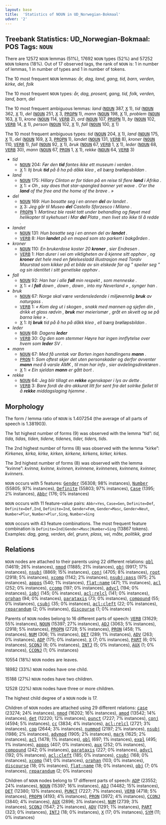 ```yaml
---
layout: base
title:  'Statistics of NOUN in UD_Norwegian-Bokmaal'
udver: '2'
---
```


## Treebank Statistics: UD_Norwegian-Bokmaal: POS Tags: `NOUN`

There are 12572 `NOUN` lemmas (51%), 17692 `NOUN` types (52%) and 57252 `NOUN` tokens (18%).
Out of 17 observed tags, the rank of `NOUN` is: 1 in number of lemmas, 1 in number of types and 1 in number of tokens.

The 10 most frequent `NOUN` lemmas: <em>år, dag, land, gang, tid, barn, verden, kirke, del, folk</em>

The 10 most frequent `NOUN` types:  <em>år, dag, prosent, gang, tid, folk, verden, land, barn, del</em>

The 10 most frequent ambiguous lemmas: <em>land</em> (<tt><a href="no_bokmaal-pos-NOUN.html">NOUN</a></tt> 387, <tt><a href="no_bokmaal-pos-X.html">X</a></tt> 1), <em>tid</em> (<tt><a href="no_bokmaal-pos-NOUN.html">NOUN</a></tt> 362, <tt><a href="no_bokmaal-pos-X.html">X</a></tt> 1), <em>del</em> (<tt><a href="no_bokmaal-pos-NOUN.html">NOUN</a></tt> 251, <tt><a href="no_bokmaal-pos-X.html">X</a></tt> 3, <tt><a href="no_bokmaal-pos-PROPN.html">PROPN</a></tt> 1), <em>mann</em> (<tt><a href="no_bokmaal-pos-NOUN.html">NOUN</a></tt> 198, <tt><a href="no_bokmaal-pos-X.html">X</a></tt> 1), <em>problem</em> (<tt><a href="no_bokmaal-pos-NOUN.html">NOUN</a></tt> 163, <tt><a href="no_bokmaal-pos-X.html">X</a></tt> 1), <em>krone</em> (<tt><a href="no_bokmaal-pos-NOUN.html">NOUN</a></tt> 114, <tt><a href="no_bokmaal-pos-VERB.html">VERB</a></tt> 2), <em>ord</em> (<tt><a href="no_bokmaal-pos-NOUN.html">NOUN</a></tt> 107, <tt><a href="no_bokmaal-pos-PROPN.html">PROPN</a></tt> 1), <em>by</em> (<tt><a href="no_bokmaal-pos-NOUN.html">NOUN</a></tt> 102, <tt><a href="no_bokmaal-pos-VERB.html">VERB</a></tt> 14, <tt><a href="no_bokmaal-pos-X.html">X</a></tt> 1), <em>person</em> (<tt><a href="no_bokmaal-pos-NOUN.html">NOUN</a></tt> 102, <tt><a href="no_bokmaal-pos-X.html">X</a></tt> 1), <em>fall</em> (<tt><a href="no_bokmaal-pos-NOUN.html">NOUN</a></tt> 100, <tt><a href="no_bokmaal-pos-X.html">X</a></tt> 1)

The 10 most frequent ambiguous types:  <em>tid</em> (<tt><a href="no_bokmaal-pos-NOUN.html">NOUN</a></tt> 204, <tt><a href="no_bokmaal-pos-X.html">X</a></tt> 1), <em>land</em> (<tt><a href="no_bokmaal-pos-NOUN.html">NOUN</a></tt> 175, <tt><a href="no_bokmaal-pos-X.html">X</a></tt> 1), <em>del</em> (<tt><a href="no_bokmaal-pos-NOUN.html">NOUN</a></tt> 169, <tt><a href="no_bokmaal-pos-X.html">X</a></tt> 3, <tt><a href="no_bokmaal-pos-PROPN.html">PROPN</a></tt> 1), <em>landet</em> (<tt><a href="no_bokmaal-pos-NOUN.html">NOUN</a></tt> 131, <tt><a href="no_bokmaal-pos-VERB.html">VERB</a></tt> 8), <em>kroner</em> (<tt><a href="no_bokmaal-pos-NOUN.html">NOUN</a></tt> 110, <tt><a href="no_bokmaal-pos-VERB.html">VERB</a></tt> 1), <em>fall</em> (<tt><a href="no_bokmaal-pos-NOUN.html">NOUN</a></tt> 92, <tt><a href="no_bokmaal-pos-X.html">X</a></tt> 1), <em>bruk</em> (<tt><a href="no_bokmaal-pos-NOUN.html">NOUN</a></tt> 67, <tt><a href="no_bokmaal-pos-VERB.html">VERB</a></tt> 1, <tt><a href="no_bokmaal-pos-X.html">X</a></tt> 1), <em>leder</em> (<tt><a href="no_bokmaal-pos-NOUN.html">NOUN</a></tt> 68, <tt><a href="no_bokmaal-pos-VERB.html">VERB</a></tt> 30), <em>mann</em> (<tt><a href="no_bokmaal-pos-NOUN.html">NOUN</a></tt> 67, <tt><a href="no_bokmaal-pos-PRON.html">PRON</a></tt> 1, <tt><a href="no_bokmaal-pos-X.html">X</a></tt> 1), <em>rekke</em> (<tt><a href="no_bokmaal-pos-NOUN.html">NOUN</a></tt> 64, <tt><a href="no_bokmaal-pos-VERB.html">VERB</a></tt> 3)


* <em>tid</em>
  * <tt><a href="no_bokmaal-pos-NOUN.html">NOUN</a></tt> 204: <em>Før den <b>tid</b> fantes ikke ett museum i verden .</em>
  * <tt><a href="no_bokmaal-pos-X.html">X</a></tt> 1: <em>Itj bruk <b>tid</b> på å ha på dåkk klea , ell bærg brølløpsbildan .</em>
* <em>land</em>
  * <tt><a href="no_bokmaal-pos-NOUN.html">NOUN</a></tt> 175: <em>Hillary Clinton er for tiden på en reise til flere <b>land</b> i Afrika .</em>
  * <tt><a href="no_bokmaal-pos-X.html">X</a></tt> 1: <em>« Oh , say does that star-spangled banner yet wave . O'er the <b>land</b> of the free and the home of the brave . »</em>
* <em>del</em>
  * <tt><a href="no_bokmaal-pos-NOUN.html">NOUN</a></tt> 169: <em>Hun bosatte seg i en annen <b>del</b> av landet .</em>
  * <tt><a href="no_bokmaal-pos-X.html">X</a></tt> 3: <em>Jeg går til Museo <b>del</b> Castello Sforzesco i Milano .</em>
  * <tt><a href="no_bokmaal-pos-PROPN.html">PROPN</a></tt> 1: <em>Martinez ble raskt tatt under behandling og fløyet med helikopter til sykehuset i Mar <b>del</b> Plata , men livet sto ikke til å redde .</em>
* <em>landet</em>
  * <tt><a href="no_bokmaal-pos-NOUN.html">NOUN</a></tt> 131: <em>Hun bosatte seg i en annen del av <b>landet</b> .</em>
  * <tt><a href="no_bokmaal-pos-VERB.html">VERB</a></tt> 8: <em>Han <b>landet</b> på en moped som sto parkert i bakgården .</em>
* <em>kroner</em>
  * <tt><a href="no_bokmaal-pos-NOUN.html">NOUN</a></tt> 110: <em>En brukerdose koster 20 <b>kroner</b> , sier Endresen .</em>
  * <tt><a href="no_bokmaal-pos-VERB.html">VERB</a></tt> 1: <em>Han durer i vei om viktigheten av å kjenne sitt opphav , og <b>kroner</b> det hele med en følelsesladd illustrasjon med Toralv Maurstad som kikker på et bilde av sin elskede far og " speiler seg " og sin identitet i sitt genetiske opphav .</em>
* <em>fall</em>
  * <tt><a href="no_bokmaal-pos-NOUN.html">NOUN</a></tt> 92: <em>Han har i alle <b>fall</b> min respekt , som menneske .</em>
  * <tt><a href="no_bokmaal-pos-X.html">X</a></tt> 1: <em>« I <b>fall</b> down , down , down , into my Neverland » , synger han .</em>
* <em>bruk</em>
  * <tt><a href="no_bokmaal-pos-NOUN.html">NOUN</a></tt> 67: <em>Norge skal være verdensledende i miljøvennlig <b>bruk</b> av naturgass .</em>
  * <tt><a href="no_bokmaal-pos-VERB.html">VERB</a></tt> 1: <em>« Kom deg ut i skogen , snakk med mannen og sjefen din , drikk et glass rødvin , <b>bruk</b> mer meierismør , gråt en skvett og se på barna leke » .</em>
  * <tt><a href="no_bokmaal-pos-X.html">X</a></tt> 1: <em>Itj <b>bruk</b> tid på å ha på dåkk klea , ell bærg brølløpsbildan .</em>
* <em>leder</em>
  * <tt><a href="no_bokmaal-pos-NOUN.html">NOUN</a></tt> 68: <em>Dagens <b>leder</b></em>
  * <tt><a href="no_bokmaal-pos-VERB.html">VERB</a></tt> 30: <em>Og den som stemmer Høyre har ingen innflytelse over hvem som <b>leder</b> SV .</em>
* <em>mann</em>
  * <tt><a href="no_bokmaal-pos-NOUN.html">NOUN</a></tt> 67: <em>Med få unntak var Borten ingen handlingens <b>mann</b> .</em>
  * <tt><a href="no_bokmaal-pos-PRON.html">PRON</a></tt> 1: <em>Som oftest skjer det uten personskader og derfor avventer <b>mann</b> med å varsle AMK , til man har info , sier avdelingsdirektøren .</em>
  * <tt><a href="no_bokmaal-pos-X.html">X</a></tt> 1: <em>« Ein sjeldan <b>mann</b> er gått bort .</em>
* <em>rekke</em>
  * <tt><a href="no_bokmaal-pos-NOUN.html">NOUN</a></tt> 64: <em>Jeg blir tillagt en <b>rekke</b> egenskaper i lys av dette .</em>
  * <tt><a href="no_bokmaal-pos-VERB.html">VERB</a></tt> 3: <em>Bare fordi de dro akkurat litt for sent fra det solrike fjellet til å <b>rekke</b> middagslaging hjemme .</em>

## Morphology

The form / lemma ratio of `NOUN` is 1.407254 (the average of all parts of speech is 1.381903).

The 1st highest number of forms (9) was observed with the lemma “tid”: <em>tid, tida, tidas, tiden, tidene, tidenes, tider, tiders, tids</em>.

The 2nd highest number of forms (8) was observed with the lemma “kirke”: <em>Kirkenes, kirka, kirke, kirken, kirkene, kirkens, kirker, kirkes</em>.

The 3rd highest number of forms (8) was observed with the lemma “kvinne”: <em>kvinna, kvinne, kvinnen, kvinnene, kvinnenes, kvinnens, kvinner, kvinners</em>.

`NOUN` occurs with 5 features: <tt><a href="no_bokmaal-feat-Gender.html">Gender</a></tt> (56308; 98% instances), <tt><a href="no_bokmaal-feat-Number.html">Number</a></tt> (55805; 97% instances), <tt><a href="no_bokmaal-feat-Definite.html">Definite</a></tt> (55803; 97% instances), <tt><a href="no_bokmaal-feat-Case.html">Case</a></tt> (1395; 2% instances), <tt><a href="no_bokmaal-feat-Abbr.html">Abbr</a></tt> (176; 0% instances)

`NOUN` occurs with 11 feature-value pairs: `Abbr=Yes`, `Case=Gen`, `Definite=Def`, `Definite=Def,Ind`, `Definite=Ind`, `Gender=Fem`, `Gender=Masc`, `Gender=Neut`, `Number=Plur`, `Number=Plur,Sing`, `Number=Sing`

`NOUN` occurs with 43 feature combinations.
The most frequent feature combination is `Definite=Ind|Gender=Masc|Number=Sing` (13867 tokens).
Examples: <em>dag, gang, verden, del, grunn, plass, vei, måte, politikk, grad</em>


## Relations

`NOUN` nodes are attached to their parents using 22 different relations: <tt><a href="no_bokmaal-dep-obl.html">obl</a></tt> (14619; 26% instances), <tt><a href="no_bokmaal-dep-nmod.html">nmod</a></tt> (11885; 21% instances), <tt><a href="no_bokmaal-dep-obj.html">obj</a></tt> (9917; 17% instances), <tt><a href="no_bokmaal-dep-nsubj.html">nsubj</a></tt> (8869; 15% instances), <tt><a href="no_bokmaal-dep-conj.html">conj</a></tt> (4705; 8% instances), <tt><a href="no_bokmaal-dep-root.html">root</a></tt> (2918; 5% instances), <tt><a href="no_bokmaal-dep-xcomp.html">xcomp</a></tt> (1142; 2% instances), <tt><a href="no_bokmaal-dep-nsubj-pass.html">nsubj:pass</a></tt> (975; 2% instances), <tt><a href="no_bokmaal-dep-appos.html">appos</a></tt> (540; 1% instances), <tt><a href="no_bokmaal-dep-flat-name.html">flat:name</a></tt> (471; 1% instances), <tt><a href="no_bokmaal-dep-acl.html">acl</a></tt> (252; 0% instances), <tt><a href="no_bokmaal-dep-ccomp.html">ccomp</a></tt> (197; 0% instances), <tt><a href="no_bokmaal-dep-advcl.html">advcl</a></tt> (194; 0% instances), <tt><a href="no_bokmaal-dep-iobj.html">iobj</a></tt> (145; 0% instances), <tt><a href="no_bokmaal-dep-acl-relcl.html">acl:relcl</a></tt> (141; 0% instances), <tt><a href="no_bokmaal-dep-orphan.html">orphan</a></tt> (94; 0% instances), <tt><a href="no_bokmaal-dep-parataxis.html">parataxis</a></tt> (73; 0% instances), <tt><a href="no_bokmaal-dep-compound.html">compound</a></tt> (55; 0% instances), <tt><a href="no_bokmaal-dep-csubj.html">csubj</a></tt> (35; 0% instances), <tt><a href="no_bokmaal-dep-acl-cleft.html">acl:cleft</a></tt> (22; 0% instances), <tt><a href="no_bokmaal-dep-reparandum.html">reparandum</a></tt> (2; 0% instances), <tt><a href="no_bokmaal-dep-discourse.html">discourse</a></tt> (1; 0% instances)

Parents of `NOUN` nodes belong to 16 different parts of speech: <tt><a href="no_bokmaal-pos-VERB.html">VERB</a></tt> (31629; 55% instances), <tt><a href="no_bokmaal-pos-NOUN.html">NOUN</a></tt> (15397; 27% instances), <tt><a href="no_bokmaal-pos-ADJ.html">ADJ</a></tt> (3063; 5% instances),  (2918; 5% instances), <tt><a href="no_bokmaal-pos-PROPN.html">PROPN</a></tt> (2728; 5% instances), <tt><a href="no_bokmaal-pos-PRON.html">PRON</a></tt> (458; 1% instances), <tt><a href="no_bokmaal-pos-NUM.html">NUM</a></tt> (306; 1% instances), <tt><a href="no_bokmaal-pos-DET.html">DET</a></tt> (289; 1% instances), <tt><a href="no_bokmaal-pos-ADV.html">ADV</a></tt> (263; 0% instances), <tt><a href="no_bokmaal-pos-ADP.html">ADP</a></tt> (175; 0% instances), <tt><a href="no_bokmaal-pos-X.html">X</a></tt> (7; 0% instances), <tt><a href="no_bokmaal-pos-PART.html">PART</a></tt> (6; 0% instances), <tt><a href="no_bokmaal-pos-SCONJ.html">SCONJ</a></tt> (6; 0% instances), <tt><a href="no_bokmaal-pos-INTJ.html">INTJ</a></tt> (5; 0% instances), <tt><a href="no_bokmaal-pos-AUX.html">AUX</a></tt> (1; 0% instances), <tt><a href="no_bokmaal-pos-CCONJ.html">CCONJ</a></tt> (1; 0% instances)

10554 (18%) `NOUN` nodes are leaves.

18982 (33%) `NOUN` nodes have one child.

15188 (27%) `NOUN` nodes have two children.

12528 (22%) `NOUN` nodes have three or more children.

The highest child degree of a `NOUN` node is 17.

Children of `NOUN` nodes are attached using 29 different relations: <tt><a href="no_bokmaal-dep-case.html">case</a></tt> (23274; 24% instances), <tt><a href="no_bokmaal-dep-nmod.html">nmod</a></tt> (16202; 16% instances), <tt><a href="no_bokmaal-dep-amod.html">amod</a></tt> (13542; 14% instances), <tt><a href="no_bokmaal-dep-det.html">det</a></tt> (12220; 12% instances), <tt><a href="no_bokmaal-dep-punct.html">punct</a></tt> (7227; 7% instances), <tt><a href="no_bokmaal-dep-conj.html">conj</a></tt> (4594; 5% instances), <tt><a href="no_bokmaal-dep-cc.html">cc</a></tt> (3834; 4% instances), <tt><a href="no_bokmaal-dep-acl-relcl.html">acl:relcl</a></tt> (2721; 3% instances), <tt><a href="no_bokmaal-dep-cop.html">cop</a></tt> (2644; 3% instances), <tt><a href="no_bokmaal-dep-nummod.html">nummod</a></tt> (2197; 2% instances), <tt><a href="no_bokmaal-dep-nsubj.html">nsubj</a></tt> (1986; 2% instances), <tt><a href="no_bokmaal-dep-advmod.html">advmod</a></tt> (1905; 2% instances), <tt><a href="no_bokmaal-dep-mark.html">mark</a></tt> (1625; 2% instances), <tt><a href="no_bokmaal-dep-acl.html">acl</a></tt> (1478; 1% instances), <tt><a href="no_bokmaal-dep-obl.html">obl</a></tt> (697; 1% instances), <tt><a href="no_bokmaal-dep-expl.html">expl</a></tt> (495; 1% instances), <tt><a href="no_bokmaal-dep-appos.html">appos</a></tt> (407; 0% instances), <tt><a href="no_bokmaal-dep-aux.html">aux</a></tt> (252; 0% instances), <tt><a href="no_bokmaal-dep-compound.html">compound</a></tt> (242; 0% instances), <tt><a href="no_bokmaal-dep-parataxis.html">parataxis</a></tt> (227; 0% instances), <tt><a href="no_bokmaal-dep-advcl.html">advcl</a></tt> (192; 0% instances), <tt><a href="no_bokmaal-dep-acl-cleft.html">acl:cleft</a></tt> (185; 0% instances), <tt><a href="no_bokmaal-dep-csubj.html">csubj</a></tt> (168; 0% instances), <tt><a href="no_bokmaal-dep-xcomp.html">xcomp</a></tt> (141; 0% instances), <tt><a href="no_bokmaal-dep-orphan.html">orphan</a></tt> (103; 0% instances), <tt><a href="no_bokmaal-dep-discourse.html">discourse</a></tt> (18; 0% instances), <tt><a href="no_bokmaal-dep-flat-name.html">flat:name</a></tt> (18; 0% instances), <tt><a href="no_bokmaal-dep-obj.html">obj</a></tt> (7; 0% instances), <tt><a href="no_bokmaal-dep-reparandum.html">reparandum</a></tt> (2; 0% instances)

Children of `NOUN` nodes belong to 17 different parts of speech: <tt><a href="no_bokmaal-pos-ADP.html">ADP</a></tt> (23552; 24% instances), <tt><a href="no_bokmaal-pos-NOUN.html">NOUN</a></tt> (15397; 16% instances), <tt><a href="no_bokmaal-pos-ADJ.html">ADJ</a></tt> (14482; 15% instances), <tt><a href="no_bokmaal-pos-DET.html">DET</a></tt> (12380; 13% instances), <tt><a href="no_bokmaal-pos-PUNCT.html">PUNCT</a></tt> (7227; 7% instances), <tt><a href="no_bokmaal-pos-VERB.html">VERB</a></tt> (4718; 5% instances), <tt><a href="no_bokmaal-pos-PROPN.html">PROPN</a></tt> (4193; 4% instances), <tt><a href="no_bokmaal-pos-PRON.html">PRON</a></tt> (3972; 4% instances), <tt><a href="no_bokmaal-pos-CCONJ.html">CCONJ</a></tt> (3840; 4% instances), <tt><a href="no_bokmaal-pos-AUX.html">AUX</a></tt> (2896; 3% instances), <tt><a href="no_bokmaal-pos-NUM.html">NUM</a></tt> (2739; 3% instances), <tt><a href="no_bokmaal-pos-SCONJ.html">SCONJ</a></tt> (1547; 2% instances), <tt><a href="no_bokmaal-pos-ADV.html">ADV</a></tt> (1291; 1% instances), <tt><a href="no_bokmaal-pos-PART.html">PART</a></tt> (323; 0% instances), <tt><a href="no_bokmaal-pos-INTJ.html">INTJ</a></tt> (18; 0% instances), <tt><a href="no_bokmaal-pos-X.html">X</a></tt> (17; 0% instances), <tt><a href="no_bokmaal-pos-SYM.html">SYM</a></tt> (11; 0% instances)

